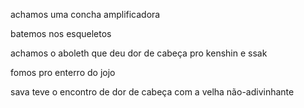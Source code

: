 achamos uma concha amplificadora

batemos nos esqueletos

achamos o aboleth que deu dor de cabeça pro kenshin e ssak

fomos pro enterro do jojo

sava teve o encontro de dor de cabeça com a velha não-adivinhante
